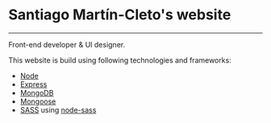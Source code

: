# Santiago Martín-Cleto's website
***

Front-end developer & UI designer.

This website is build using following technologies and frameworks:

* [Node](http://nodejs.org/ "node.js website")
* [Express](http://expressjs.com/ "Node.js web application framework")
* [MongoDB](http://www.mongodb.org/ "NoSQL open-source document database")
* [Mongoose](http://mongoosejs.com/ "Elegant MongoDB object modeling for node.js")
* [SASS](http://sass-lang.com/ "CSS preprocessor") using [node-sass](https://www.npmjs.org/package/node-sass)
